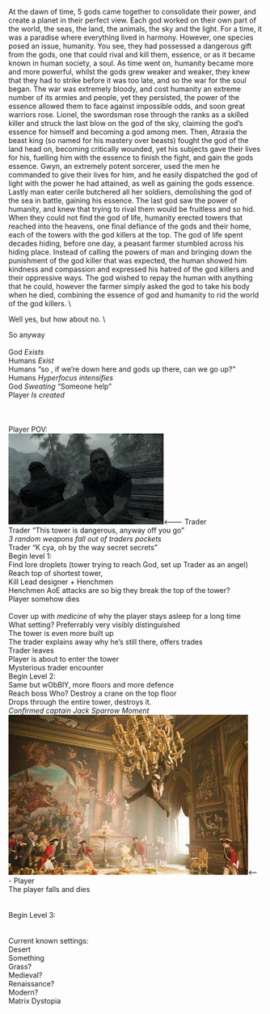 At the dawn of time, 5 gods came together to consolidate their power, and create a planet in their perfect view. Each god worked on their own part of the world, the seas, the land, the animals, the sky and the light. For a time, it was a paradise where everything lived in harmony. However, one species posed an issue, humanity. You see, they had possessed a dangerous gift from the gods, one that could rival and kill them, essence, or as it became known in human society, a soul. As time went on, humanity became more and more powerful, whilst the gods grew weaker and weaker, they knew that they had to strike before it was too late, and so the war for the soul began. The war was extremely bloody, and cost humanity an extreme number of its armies and people, yet they persisted, the power of the essence allowed them to face against impossible odds, and soon great warriors rose. Lionel, the swordsman rose through the ranks as a skilled killer and struck the last blow on the god of the sky, claiming the god’s essence for himself and becoming a god among men. Then, Atraxia the beast king (so named for his mastery over beasts) fought the god of the land head on, becoming critically wounded, yet his subjects gave their lives for his, fuelling him with the essence to finish the fight, and gain the gods essence. Gwyn, an extremely potent sorcerer, used the men he commanded to give their lives for him, and he easily dispatched the god of light with the power he had attained, as well as gaining the gods essence. Lastly man eater cerile butchered all her soldiers, demolishing the god of the sea in battle, gaining his essence. The last god saw the power of humanity, and knew that trying to rival them would be fruitless and so hid. When they could not find the god of life, humanity erected towers that reached into the heavens, one final defiance of the gods and their home, each of the towers with the god killers at the top. The god of life spent decades hiding, before one day, a peasant farmer stumbled across his hiding place. Instead of calling the powers of man and bringing down the punishment of the god killer that was expected, the human showed him kindness and compassion and expressed his hatred of the god killers and their oppressive ways. The god wished to repay the human with anything that he could, however the farmer simply asked the god to take his body when he died, combining the essence of god and humanity to rid the world of the god killers. \

Well yes, but how about no. \

So anyway \
 \
God *Exists* \
Humans *Exist* \
Humans “so , if we’re down here and gods up there, can we go up?” \
Humans *Hyperfocus intensifies* \
God *Sweating* “Someone help” \
Player *Is created* \
 \
 \
 \
Player POV: \
![Trader](https://github.com/Danieljb5/Babylon-Wiki-Source/blob/main/assets/Funny%20Trader.png?raw=true)<--- Trader \
Trader “This tower is dangerous, anyway off you go” \
*3 random weapons fall out of traders pockets* \
Trader “K cya, oh by the way secret secrets” \
Begin level 1: \
Find lore droplets (tower trying to reach God, set up Trader as an angel) \
Reach top of shortest tower, \
Kill Lead designer + Henchmen \
Henchmen AoE attacks are so big they break the top of the tower? \
Player somehow dies \
 \
Cover up with *medicine* of why the player stays asleep for a long time \
What setting? Preferrably very visibly distinguished \
The tower is even more built up \
The trader explains away why he’s still there, offers trades \
Trader leaves \
Player is about to enter the tower \
Mysterious trader encounter \
Begin Level 2: \
Same but wObBlY, more floors and more defence \
Reach boss Who? Destroy a crane on the top floor \
Drops through the entire tower, destroys it. \
*Confirmed captain Jack Sparrow Moment* \
![Falling](https://github.com/Danieljb5/Babylon-Wiki-Source/blob/main/assets/Funny%20Fall.png?raw=true)<--- Player \
The player falls and dies \
\
\
Begin Level 3: \
\
\
Current known settings: \
Desert \
Something \
Grass? \
Medieval? \
Renaissance? \
Modern? \
Matrix Dystopia

